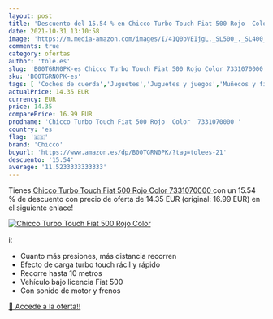 ```yaml
---
layout: post
title: 'Descuento del 15.54 % en Chicco Turbo Touch Fiat 500 Rojo  Color '
date: 2021-10-31 13:10:58
image: 'https://m.media-amazon.com/images/I/41Q0bVEIjgL._SL500_._SL400_.jpg'
comments: true
category: ofertas
author: 'tole.es'
slug: 'B00TGRN0PK-es Chicco Turbo Touch Fiat 500 Rojo Color 7331070000'
sku: 'B00TGRN0PK-es'
tags: [ 'Coches de cuerda','Juguetes','Juguetes y juegos','Muñecos y figuras','Vehículos de juguete para niños','chicco', ]
actualPrice: 14.35 EUR
currency: EUR
price: 14.35
comparePrice: 16.99 EUR
prodname: 'Chicco Turbo Touch Fiat 500 Rojo  Color  7331070000 '
country: 'es'
flag: '🇪🇸'
brand: 'Chicco'
buyurl: 'https://www.amazon.es/dp/B00TGRN0PK/?tag=tolees-21'
descuento: '15.54'
average: '11.5233333333333'
---
```


Tienes [Chicco Turbo Touch Fiat 500 Rojo  Color  7331070000 ](https://www.amazon.es/dp/B00TGRN0PK/?tag=tolees-21) con un 15.54 % de descuento con precio de oferta de 14.35 EUR (original: 16.99 EUR) en el siguiente enlace!

[![Chicco Turbo Touch Fiat 500 Rojo  Color ](https://m.media-amazon.com/images/I/41Q0bVEIjgL._SL500_._SL400_.jpg)](https://www.amazon.es/dp/B00TGRN0PK/?tag=tolees-21)

ℹ️:

- Cuanto más presiones, más distancia recorren
- Efecto de carga turbo touch rácil y rápido
- Recorre hasta 10 metros
- Vehículo bajo licencia Fiat 500
- Con sonido de motor y frenos

[🛒 Accede a la oferta!!](https://www.amazon.es/dp/B00TGRN0PK/?tag=tolees-21)

